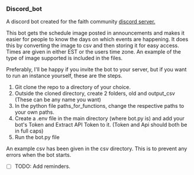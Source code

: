 ### Discord_bot

A discord bot created for the faith community [discord server.](https://discord.gg/2JVQNmJR8y) 

This bot gets the schedule image posted in announcements and makes it easier for people to know the days on which events are happening. 
It does this by converting the image to csv and then storing it for easy access. 
Times are given in either EST or the users time zone. An example of the type of image supported is included in the files. 

Preferably, I'll be happy if you invite the bot to your server, but if you want to run an instance yourself, these are the steps.

1. Git clone the repo to a directory of your choice.
2. Outside the cloned directory, create 2 folders, old and output_csv (These can be any name you want)
3. In the python file paths_for_functions, change the respective paths to your own paths.
4. Create a .env file in the main directory (where bot.py is) and add your bot's Token and Extract API Token to it. 
   (Token and Api should both be in full caps)
5. Run the bot.py file

An example csv has been given in the csv directory. This is to prevent any errors when the bot starts. 


- [ ] TODO: Add reminders.